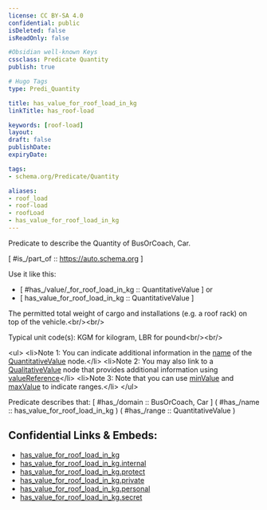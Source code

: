 ```yaml
---
license: CC BY-SA 4.0
confidential: public
isDeleted: false
isReadOnly: false

#Obsidian well-known Keys
cssclass: Predicate Quantity
publish: true

# Hugo Tags
type: Predi_Quantity

title: has_value_for_roof_load_in_kg
linkTitle: has_roof-load

keywords: [roof-load]
layout: 
draft: false
publishDate:
expiryDate: 

tags:
- schema.org/Predicate/Quantity

aliases:
- roof_load
- roof-load
- roofLoad
- has_value_for_roof_load_in_kg
---
```


Predicate to describe the Quantity of BusOrCoach, Car.

[ #is_/part_of :: https://auto.schema.org ]

Use it like this: 
- [ #has_/value/_for_roof_load_in_kg :: QuantitativeValue ] or 
- [ has_value_for_roof_load_in_kg :: QuantitativeValue ] 

The permitted total weight of cargo and installations (e.g. a roof rack) on top of the vehicle.&lt;br/&gt;&lt;br/&gt;

Typical unit code(s): KGM for kilogram, LBR for pound&lt;br/&gt;&lt;br/&gt;

&lt;ul&gt;
&lt;li&gt;Note 1: You can indicate additional information in the [name](name) of the [QuantitativeValue](QuantitativeValue) node.&lt;/li&gt;
&lt;li&gt;Note 2: You may also link to a [QualitativeValue](QualitativeValue) node that provides additional information using [valueReference](valueReference)&lt;/li&gt;
&lt;li&gt;Note 3: Note that you can use [minValue](minValue) and [maxValue](maxValue) to indicate ranges.&lt;/li&gt;
&lt;/ul&gt;

Predicate describes that: 
[ #has_/domain  :: BusOrCoach, Car ]
( #has_/name :: has_value_for_roof_load_in_kg )
( #has_/range :: QuantitativeValue )



## Confidential Links & Embeds: 
- [has_value_for_roof_load_in_kg](../../../../_public/schema.org/Predicate/Quantities/has_value_for_roof_load_in_kg.md) 
- [has_value_for_roof_load_in_kg.internal](../../../../_internal/schema.org/Predicate/Quantities/has_value_for_roof_load_in_kg.internal.md) 
- [has_value_for_roof_load_in_kg.protect](../../../../_protect/schema.org/Predicate/Quantities/has_value_for_roof_load_in_kg.protect.md) 
- [has_value_for_roof_load_in_kg.private](../../../../_private/schema.org/Predicate/Quantities/has_value_for_roof_load_in_kg.private.md) 
- [has_value_for_roof_load_in_kg.personal](../../../../_personal/schema.org/Predicate/Quantities/has_value_for_roof_load_in_kg.personal.md) 
- [has_value_for_roof_load_in_kg.secret](../../../../_secret/schema.org/Predicate/Quantities/has_value_for_roof_load_in_kg.secret.md) 
